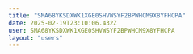 ```yaml
---
title: "SMA68YKSDXWK1XGE0SHVWSYF2BPWHCM9X8YFHCPA"
date: 2025-02-19T23:10:06.432Z
user: SMA68YKSDXWK1XGE0SHVWSYF2BPWHCM9X8YFHCPA
layout: "users"
---
```

    